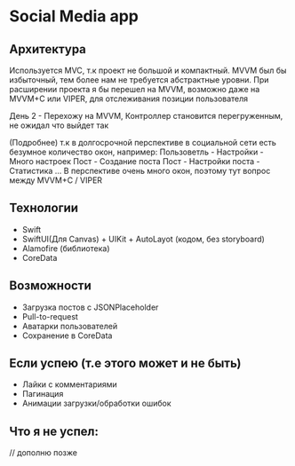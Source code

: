 # Social Media app

## Архитектура
Используется MVC, т.к проект не большой и компактный. MVVM был бы избыточный, тем более нам не требуется абстрактные уровни. При расширении проекта я бы перешел на MVVM, возможно даже на MVVM+C или VIPER, для отслеживания позиции пользователя

День 2 - Перехожу на MVVM, Контроллер становится перегруженным, не ожидал что выйдет так

(Подробнее) т.к в долгосрочной перспективе в социальной сети есть безумное количество окон, например:
    Пользоветль - Настройки - Много настроек
    Пост - Создание поста
    Пост - Настройки поста - Статистика
    ...
В перспективе очень много окон, поэтому тут вопрос между MVVM+C / VIPER

## Технологии

- Swift
- SwiftUI(Для Canvas) + UIKit + AutoLayot (кодом, без storyboard)
- Alamofire (библиотека)
- CoreData

## Возможности
- Загрузка постов с JSONPlaceholder
- Pull-to-request
- Аватарки пользователей
- Сохранение в CoreData

## Если успею (т.е этого может и не быть)
- Лайки с комментариями
- Пагинация
- Анимации загрузки/обработки ошибок

## Что я не успел:
// дополню позже
